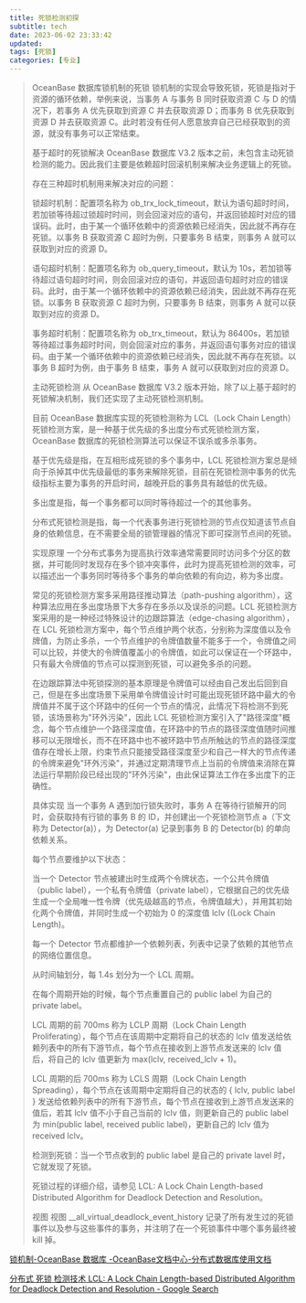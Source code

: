 ```yaml
---
title: 死锁检测初探
subtitle: tech
date: 2023-06-02 23:33:42
updated:
tags: [死锁]
categories: [专业]
---
```


> 
> OceanBase 数据库锁机制的死锁
> 锁机制的实现会导致死锁，死锁是指对于资源的循环依赖，举例来说，当事务 A 与事务 B 同时获取资源 C 与 D 的情况下，若事务 A 优先获取到资源 C 并去获取资源 D；而事务 B 优先获取到资源 D 并去获取资源 C。此时若没有任何人愿意放弃自己已经获取到的资源，就没有事务可以正常结束。
> 
> 基于超时的死锁解决
> OceanBase 数据库 V3.2 版本之前，未包含主动死锁检测的能力。因此我们主要是依赖超时回滚机制来解决业务逻辑上的死锁。
> 
> 存在三种超时机制用来解决对应的问题：
> 
> 锁超时机制：配置项名称为 ob_trx_lock_timeout，默认为语句超时时间，若加锁等待超过锁超时时间，则会回滚对应的语句，并返回锁超时对应的错误码。此时，由于某一个循环依赖中的资源依赖已经消失，因此就不再存在死锁。以事务 B 获取资源 C 超时为例，只要事务 B 结束，则事务 A 就可以获取到对应的资源 D。
> 
> 语句超时机制：配置项名称为 ob_query_timeout，默认为 10s，若加锁等待超过语句超时时间，则会回滚对应的语句，并返回语句超时对应的错误码。此时，由于某一个循环依赖中的资源依赖已经消失，因此就不再存在死锁。以事务 B 获取资源 C 超时为例，只要事务 B 结束，则事务 A 就可以获取到对应的资源 D。
> 
> 事务超时机制：配置项名称为 ob_trx_timeout，默认为 86400s，若加锁等待超过事务超时时间，则会回滚对应的事务，并返回语句事务对应的错误码。由于某一个循环依赖中的资源依赖已经消失，因此就不再存在死锁。以事务 B 超时为例，由于事务 B 结束，事务 A 就可以获取到对应的资源 D。
> 
> 主动死锁检测
> 从 OceanBase 数据库 V3.2 版本开始，除了以上基于超时的死锁解决机制，我们还实现了主动死锁检测机制。
> 
> 目前 OceanBase 数据库实现的死锁检测称为 LCL（Lock Chain Length）死锁检测方案，是一种基于优先级的多出度分布式死锁检测方案，OceanBase 数据库的死锁检测算法可以保证不误杀或多杀事务。
> 
> 基于优先级是指，在互相形成死锁的多个事务中，LCL 死锁检测方案总是倾向于杀掉其中优先级最低的事务来解除死锁，目前在死锁检测中事务的优先级指标主要为事务的开启时间，越晚开启的事务具有越低的优先级。
> 
> 多出度是指，每一个事务都可以同时等待超过一个的其他事务。
> 
> 分布式死锁检测是指，每一个代表事务进行死锁检测的节点仅知道该节点自身的依赖信息，在不需要全局的锁管理器的情况下即可探测节点间的死锁。
> 
> 实现原理
> 一个分布式事务为提高执行效率通常需要同时访问多个分区的数据，并可能同时发现存在多个锁冲突事件，此时为提高死锁检测的效率，可以描述出一个事务同时等待多个事务的单向依赖的有向边，称为多出度。
> 
> 常见的死锁检测方案多采用路径推动算法（path-pushing algorithm），这种算法应用在多出度场景下大多存在多杀以及误杀的问题。LCL 死锁检测方案采用的是一种经过特殊设计的边跟踪算法（edge-chasing algorithm），在 LCL 死锁检测方案中，每个节点维护两个状态，分别称为深度值以及令牌值，为防止多杀，一个节点维护的令牌值数量不能多于一个，令牌值之间可以比较，并使大的令牌值覆盖小的令牌值，如此可以保证在一个环路中，只有最大令牌值的节点可以探测到死锁，可以避免多杀的问题。
> 
> 在边跟踪算法中死锁探测的基本原理是令牌值可以经由自己发出后回到自己，但是在多出度场景下采用单令牌值设计时可能出现死锁环路中最大的令牌值并不属于这个环路中的任何一个节点的情况，此情况下将检测不到死锁，该场景称为"环外污染"，因此 LCL 死锁检测方案引入了"路径深度"概念，每个节点维护一个路径深度值，在环路中的节点的路径深度值随时间推移可以无限增长，而不在环路中也不被环路中节点所触达的节点的路径深度值存在增长上限，约束节点只能接受路径深度至少和自己一样大的节点传递的令牌来避免"环外污染"，并通过定期清理节点上当前的令牌值来消除在算法运行早期阶段已经出现的"环外污染"，由此保证算法工作在多出度下的正确性。
> 
> 具体实现
> 当一个事务 A 遇到加行锁失败时，事务 A 在等待行锁解开的同时，会获取持有行锁的事务 B 的 ID，并创建出一个死锁检测节点 a（下文称为 Detector(a)），为 Detector(a) 记录到事务 B 的 Detector(b) 的单向依赖关系。
> 
> 每个节点要维护以下状态：
> 
> 当一个 Detector 节点被建出时生成两个令牌状态，一个公共令牌值（public label），一个私有令牌值（private label），它根据自己的优先级生成一个全局唯一性令牌（优先级越高的节点，令牌值越大），并用其初始化两个令牌值，并同时生成一个初始为 0 的深度值 lclv ((Lock Chain Length)。
> 
> 每一个 Detector 节点都维护一个依赖列表，列表中记录了依赖的其他节点的网络位置信息。
> 
> 从时间轴划分，每 1.4s 划分为一个 LCL 周期。
> 
> 在每个周期开始的时候，每个节点重置自己的 public label 为自己的 private label。
> 
> LCL 周期的前 700ms 称为 LCLP 周期（Lock Chain Length Proliferating），每个节点在该周期中定期将自己的状态的 lclv 值发送给依赖列表中的所有下游节点，每个节点在接收到上游节点发送来的 lclv 值后，将自己的 lclv 值更新为 max(lclv, received_lclv + 1)。
> 
> LCL 周期的后 700ms 称为 LCLS 周期（Lock Chain Length Spreading），每个节点在该周期中定期将自己的状态的 { lclv, public label } 发送给依赖列表中的所有下游节点，每个节点在接收到上游节点发送来的值后，若其 lclv 值不小于自己当前的 lclv 值，则更新自己的 public label 为 min(public label, received public label)，更新自己的 lclv 值为 received lclv。
> 
> 检测到死锁：当一个节点收到的 public label 是自己的 private lavel 时，它就发现了死锁。
> 
> 死锁过程的详细介绍，请参见 LCL: A Lock Chain Length-based Distributed Algorithm for Deadlock Detection and Resolution。
> 
> 视图
> 视图 __all_virtual_deadlock_event_history 记录了所有发生过的死锁事件以及参与这些事件的事务，并注明了在一个死锁事件中哪个事务最终被 kill 掉。
> 
[锁机制\-OceanBase 数据库 \-OceanBase文档中心\-分布式数据库使用文档](https://www.oceanbase.com/docs/community-observer-cn-10000000000902010)

[分布式 死锁 检测技术 LCL: A Lock Chain Length\-based Distributed Algorithm for Deadlock Detection and Resolution \- Google Search](https://www.google.com/search?q=%E5%88%86%E5%B8%83%E5%BC%8F+%E6%AD%BB%E9%94%81+%E6%A3%80%E6%B5%8B%E6%8A%80%E6%9C%AF+LCL%3A+A+Lock+Chain+Length-based+Distributed+Algorithm+for+Deadlock+Detection+and+Resolution&newwindow=1&sxsrf=APwXEdeIDESqE80KzFstKxAeIQbfbq6HdA%3A1685375431195&ei=x8l0ZKLIC4OohwPompCwBg&ved=0ahUKEwjix47f8Jr_AhUD1GEKHWgNBGYQ4dUDCA8&uact=5&oq=%E5%88%86%E5%B8%83%E5%BC%8F+%E6%AD%BB%E9%94%81+%E6%A3%80%E6%B5%8B%E6%8A%80%E6%9C%AF+LCL%3A+A+Lock+Chain+Length-based+Distributed+Algorithm+for+Deadlock+Detection+and+Resolution&gs_lcp=Cgxnd3Mtd2l6LXNlcnAQAzIFCCEQoAEyBQghEKABOggIABCiBBCwA0oECEEYAVC4AVjgA2CMBmgBcAB4AIABjgGIAY4BkgEDMC4xmAEAoAEBoAECwAEByAEF&sclient=gws-wiz-serp)